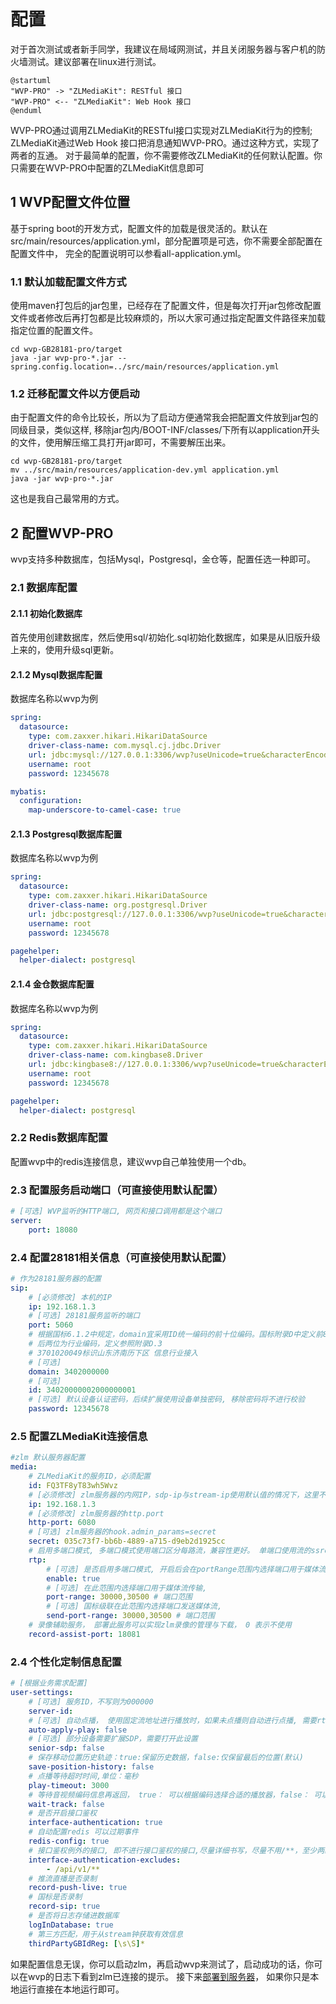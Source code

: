<!-- 配置 -->
# 配置
对于首次测试或者新手同学，我建议在局域网测试，并且关闭服务器与客户机的防火墙测试。建议部署在linux进行测试。

```plantuml
@startuml
"WVP-PRO" -> "ZLMediaKit": RESTful 接口
"WVP-PRO" <-- "ZLMediaKit": Web Hook 接口
@enduml
```
WVP-PRO通过调用ZLMediaKit的RESTful接口实现对ZLMediaKit行为的控制; ZLMediaKit通过Web Hook 接口把消息通知WVP-PRO。通过这种方式，实现了两者的互通。
对于最简单的配置，你不需要修改ZLMediaKit的任何默认配置。你只需要在WVP-PRO中配置的ZLMediaKit信息即可
## 1 WVP配置文件位置
基于spring boot的开发方式，配置文件的加载是很灵活的。默认在src/main/resources/application.yml，部分配置项是可选，你不需要全部配置在配置文件中，
完全的配置说明可以参看all-application.yml。
### 1.1 默认加载配置文件方式
使用maven打包后的jar包里，已经存在了配置文件，但是每次打开jar包修改配置文件或者修改后再打包都是比较麻烦的，所以大家可通过指定配置文件路径来加载指定位置的配置文件。
```shell
cd wvp-GB28181-pro/target
java -jar wvp-pro-*.jar --spring.config.location=../src/main/resources/application.yml
```
### 1.2 迁移配置文件以方便启动
由于配置文件的命令比较长，所以为了启动方便通常我会把配置文件放到jar包的同级目录，类似这样,
移除jar包内/BOOT-INF/classes/下所有以application开头的文件，使用解压缩工具打开jar即可，不需要解压出来。
```shell
cd wvp-GB28181-pro/target
mv ../src/main/resources/application-dev.yml application.yml 
java -jar wvp-pro-*.jar 
```
这也是我自己最常用的方式。
## 2 配置WVP-PRO
wvp支持多种数据库，包括Mysql，Postgresql，金仓等，配置任选一种即可。
### 2.1 数据库配置
####  2.1.1 初始化数据库
首先使用创建数据库，然后使用sql/初始化.sql初始化数据库，如果是从旧版升级上来的，使用升级sql更新。
####  2.1.2 Mysql数据库配置
数据库名称以wvp为例
```yaml
spring:
  datasource:
    type: com.zaxxer.hikari.HikariDataSource
    driver-class-name: com.mysql.cj.jdbc.Driver
    url: jdbc:mysql://127.0.0.1:3306/wvp?useUnicode=true&characterEncoding=UTF8&rewriteBatchedStatements=true&serverTimezone=PRC&useSSL=false&allowMultiQueries=true&allowPublicKeyRetrieval=true
    username: root
    password: 12345678

mybatis:
  configuration:
    map-underscore-to-camel-case: true
```
####  2.1.3 Postgresql数据库配置
数据库名称以wvp为例
```yaml
spring:
  datasource:
    type: com.zaxxer.hikari.HikariDataSource
    driver-class-name: org.postgresql.Driver
    url: jdbc:postgresql://127.0.0.1:3306/wvp?useUnicode=true&characterEncoding=UTF8&rewriteBatchedStatements=true&serverTimezone=PRC&useSSL=false&allowMultiQueries=true&allowPublicKeyRetrieval=true
    username: root
    password: 12345678

pagehelper:
  helper-dialect: postgresql
```
####  2.1.4 金仓数据库配置
数据库名称以wvp为例
```yaml
spring:
  datasource:
    type: com.zaxxer.hikari.HikariDataSource
    driver-class-name: com.kingbase8.Driver
    url: jdbc:kingbase8://127.0.0.1:3306/wvp?useUnicode=true&characterEncoding=utf8
    username: root
    password: 12345678

pagehelper:
  helper-dialect: postgresql
```
### 2.2 Redis数据库配置
配置wvp中的redis连接信息，建议wvp自己单独使用一个db。
### 2.3 配置服务启动端口（可直接使用默认配置）
```yaml
# [可选] WVP监听的HTTP端口, 网页和接口调用都是这个端口
server:
    port: 18080
```
### 2.4 配置28181相关信息（可直接使用默认配置）
```yaml
# 作为28181服务器的配置
sip:
    # [必须修改] 本机的IP
    ip: 192.168.1.3
    # [可选] 28181服务监听的端口
    port: 5060
    # 根据国标6.1.2中规定，domain宜采用ID统一编码的前十位编码。国标附录D中定义前8位为中心编码（由省级、市级、区级、基层编号组成，参照GB/T 2260-2007）
    # 后两位为行业编码，定义参照附录D.3
    # 3701020049标识山东济南历下区 信息行业接入
    # [可选]
    domain: 3402000000
    # [可选]
    id: 34020000002000000001
    # [可选] 默认设备认证密码，后续扩展使用设备单独密码, 移除密码将不进行校验
    password: 12345678
```
### 2.5 配置ZLMediaKit连接信息
```yaml
#zlm 默认服务器配置
media:
    # ZLMediaKit的服务ID，必须配置
    id: FQ3TF8yT83wh5Wvz
    # [必须修改] zlm服务器的内网IP，sdp-ip与stream-ip使用默认值的情况下，这里不要使用127.0.0.1/0.0.0.0
    ip: 192.168.1.3
    # [必须修改] zlm服务器的http.port
    http-port: 6080
    # [可选] zlm服务器的hook.admin_params=secret
    secret: 035c73f7-bb6b-4889-a715-d9eb2d1925cc
    # 启用多端口模式, 多端口模式使用端口区分每路流，兼容性更好。 单端口使用流的ssrc区分， 点播超时建议使用多端口测试
    rtp:
        # [可选] 是否启用多端口模式, 开启后会在portRange范围内选择端口用于媒体流传输
        enable: true
        # [可选] 在此范围内选择端口用于媒体流传输,
        port-range: 30000,30500 # 端口范围
        # [可选] 国标级联在此范围内选择端口发送媒体流,
        send-port-range: 30000,30500 # 端口范围
    # 录像辅助服务， 部署此服务可以实现zlm录像的管理与下载， 0 表示不使用
    record-assist-port: 18081
```
### 2.4 个性化定制信息配置
```yaml
# [根据业务需求配置]
user-settings:
    # [可选] 服务ID，不写则为000000
    server-id:
    # [可选] 自动点播， 使用固定流地址进行播放时，如果未点播则自动进行点播, 需要rtp.enable=true
    auto-apply-play: false
    # [可选] 部分设备需要扩展SDP，需要打开此设置
    senior-sdp: false
    # 保存移动位置历史轨迹：true:保留历史数据，false:仅保留最后的位置(默认)
    save-position-history: false
    # 点播等待超时时间,单位：毫秒
    play-timeout: 3000
    # 等待音视频编码信息再返回， true： 可以根据编码选择合适的播放器，false： 可以更快点播
    wait-track: false
    # 是否开启接口鉴权
    interface-authentication: true
    # 自动配置redis 可以过期事件
    redis-config: true
    # 接口鉴权例外的接口, 即不进行接口鉴权的接口,尽量详细书写，尽量不用/**，至少两级目录
    interface-authentication-excludes:
        - /api/v1/**
    # 推流直播是否录制
    record-push-live: true
    # 国标是否录制
    record-sip: true
    # 是否将日志存储进数据库
    logInDatabase: true
    # 第三方匹配，用于从stream钟获取有效信息
    thirdPartyGBIdReg: [\s\S]*
```


如果配置信息无误，你可以启动zlm，再启动wvp来测试了，启动成功的话，你可以在wvp的日志下看到zlm已连接的提示。
接下来[部署到服务器](./_content/introduction/deployment.md)， 如果你只是本地运行直接在本地运行即可。
